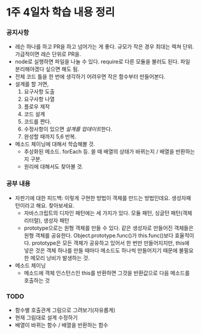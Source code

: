 # 1주 4일차 학습 내용 정리
### 공지사항
- 레슨 하나를 하고 PR을 하고 넘어가는 게 좋다. 규모가 작은 경우 최대는 렉쳐 단위. 가급적이면 레슨 단위로 PR을.
- node로 실행하면 파일을 나눌 수 있다. require로 다른 모듈을 불러도 된다. 파일 분리해야겠다 싶으면 해도 됨.
- 전체 코드 틀을 한 번에 생각하기 어려우면 작은 함수부터 만들어본다.
- 설계를 할 거면, 
	1. 요구사항 도출 
	2. 요구사항 나열 
	3. 플로우 제작 
	4. 코드 설계
	5. 코드를 짠다.
	6. 수정사항이 있으면 *설계를 업데이트*한다.
	7. 완성할 때까지 5,6 반복.
- 메소드 체이닝에 대해서 학습해볼 것. 
	- 추상화된 메소드. forEach 등. 쓸 때 배열의 상태가 바뀌는지 / 배열을 반환하는지 구분.
	- 원리에 대해서도 찾아볼 것.
### 공부 내용
- 자판기에 대한 피드백: 이렇게 구현한 방법이 객체를 만드는 방법인데요. 생성자패턴이라고 해요. 찾아보세요.
	- 자바스크립트의 디자인 패턴에는 세 가지가 있다. 모듈 패턴, 싱글턴 패턴(객체 리터럴), 생성자 패턴
	- prototype으로는 원형 객체를 만들 수 있다. 같은 생성자로 만들어진 객체들은 원형 객체를 공유한다. Object.prototype.func()가 this.func()보다 효율적이다. prototype은 모든 객체가 공유하고 있어서 한 번만 만들어지지만, this에 넣은 것은 객체 하나를 만들 때마다 메소드도 하나씩 만들어지기 때문에 불필요한 메모리 낭비가 발생하는 것.
- 메소드 체이닝
	- 메소드에 객체 인스턴스인 this를 반환하면 그것을 반환값으로 다음 메소드를 호출하는 것
### TODO
- 함수별 호출관계 그림으로 그려보기(자유롭게)
- 현재 그림대로 설계 수정하기
- 배열이 바뀌는 함수 / 배열을 반환하는 함수